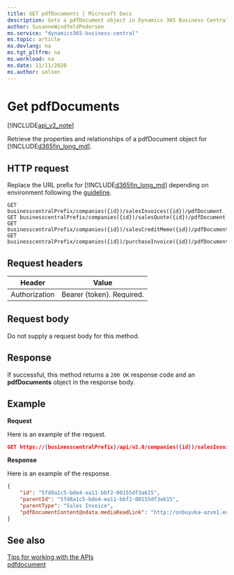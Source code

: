 ```yaml
---
title: GET pdfDocuments | Microsoft Docs
description: Gets a pdfDocument object in Dynamics 365 Business Central.
author: SusanneWindfeldPedersen
ms.service: "dynamics365-business-central"
ms.topic: article
ms.devlang: na
ms.tgt_pltfrm: na
ms.workload: na
ms.date: 11/11/2020
ms.author: solsen
---
```


# Get pdfDocuments

[!INCLUDE[api_v2_note](../../includes/api_v2_note.md)]

Retrieve the properties and relationships of a pdfDocument object for [!INCLUDE[d365fin_long_md](../../includes/d365fin_long_md.md)]. 


## HTTP request
Replace the URL prefix for [!INCLUDE[d365fin_long_md](../../includes/d365fin_long_md.md)] depending on environment following the [guideline](../../v2.0/endpoints-apis-for-dynamics.md).

```
GET businesscentralPrefix/companies({id})/salesInvoices({id})/pdfDocument
GET businesscentralPrefix/companies({id})/salesQuote({id})/pdfDocument
GET businesscentralPrefix/companies({id})/salesCreditMemo({id})/pdfDocument
GET businesscentralPrefix/companies({id})/purchaseInvoice({id})/pdfDocument
```

## Request headers

|Header|Value|
|------|-----|
|Authorization  |Bearer {token}. Required. |

## Request body
Do not supply a request body for this method.

## Response
If successful, this method returns a ```200 OK``` response code and an **pdfDocuments** object in the response body.

## Example

**Request**

Here is an example of the request.
```json
GET https://{businesscentralPrefix}/api/v2.0/companies({id})/salesInvoices({id})/pdfDocument
```

**Response**

Here is an example of the response. 

```json
{
    "id": "5fd8a1c5-bde4-ea11-bbf2-00155df3a615",
    "parentId": "5fd8a1c5-bde4-ea11-bbf2-00155df3a615",
    "parentType": "Sales Invoice", 
    "pdfDocumentContent@odata.mediaReadLink": "http://onbuyuka-azvm1.europe.corp.microsoft.com:7047/Navision_NAV/api/v2.0/companies(52e03390-bde4-ea11-bbf2-00155df3a615)/salesInvoices(5fd8a1c5-bde4-ea11-bbf2-00155df3a615)/pdfDocument/pdfDocumentContent"
}
```


## See also
[Tips for working with the APIs](/dynamics365/business-central/dev-itpro/developer/devenv-connect-apps-tips)    
[pdfdocument](../resources/dynamics_pdfdocument.md)    
